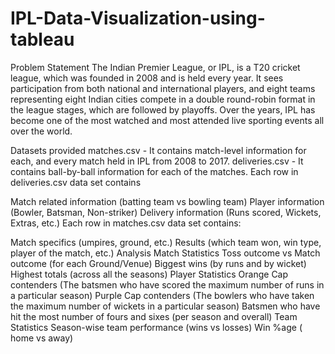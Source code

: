 # IPL-Data-Visualization-using-tableau

Problem Statement
The Indian Premier League, or IPL, is a T20 cricket league, which was founded in 2008 and is held every year. It sees participation from both national and international players, and eight teams representing eight Indian cities compete in a double round-robin format in the league stages, which are followed by playoffs. Over the years, IPL has become one of the most watched and most attended live sporting events all over the world.

Datasets provided
matches.csv - It contains match-level information for each, and every match held in IPL from 2008 to 2017.
deliveries.csv - It contains ball-by-ball information for each of the matches.
Each row in deliveries.csv data set contains

Match related information (batting team vs bowling team)
Player information (Bowler, Batsman, Non-striker)
Delivery information (Runs scored, Wickets, Extras, etc.)
Each row in matches.csv data set contains:

Match specifics (umpires, ground, etc.)
Results (which team won, win type, player of the match, etc.)
Analysis
Match Statistics
Toss outcome vs Match outcome (for each Ground/Venue)
Biggest wins (by runs and by wicket)
Highest totals (across all the seasons)
Player Statistics
Orange Cap contenders (The batsmen who have scored the maximum number of runs in a particular season)
Purple Cap contenders (The bowlers who have taken the maximum number of wickets in a particular season)
Batsmen who have hit the most number of fours and sixes (per season and overall)
Team Statistics
Season-wise team performance (wins vs losses)
Win %age ( home vs away)
